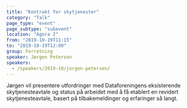 ```yaml
---
title: "Kontrakt for skytjenester"
category: "Talk"
page_type: "event"
page_subtype: "subevent"
location: "Agora 2"
from: "2019-10-19T11:15"
to: "2019-10-19T12:00"
group: Forretning
speaker: Jørgen Petersen
speakers:
  - /speakers/2019-10/jorgen-petersen/
---
```


 Jørgen vil presentere utfordringer med Dataforeningens eksisterende skytjenesteavtale og status på arbeidet med å få etablert en revidert skytjenesteavtale, basert på tilbakemeldinger og erfaringer så langt.
